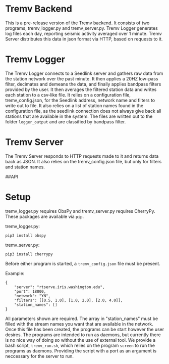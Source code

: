# Tremv Backend
This is a pre-release version of the Tremv backend. It consists of two programs, tremv_logger.py and tremv_server.py.
Tremv Logger generates log files each day, reporting seismic activity averaged over 1 minute.
Tremv Server distributes this data in json format via HTTP, based on requests to it.

# Tremv Logger
The Tremv Logger connects to a Seedlink server and gathers raw data from the station network over the past minute.
It then applies a 20HZ low-pass filter, decimates and demeans the data, and finally applies bandpass filters provided
by the user. It then averages the filtered station data and writes each station to a csv-like file.
It relies on a configuration file, tremv_config.json, for the Seedlink address, network name and filters to write out to file.
It also relies on a list of station names found in the configuration file, as the seedlink connection does not always give back all stations that are available in the system.
The files are written out to the folder `logger_output` and are classified by bandpass filter.

# Tremv Server
The Tremv Server responds to HTTP requests made to it and returns data back as JSON. It also relies on the tremv_config.json file, but only for filters and station names.

##API

# Setup
tremv_logger.py requires ObsPy and tremv_server.py requires CherryPy. These packages are available via `pip`.

tremv_logger.py:
```
pip3 install obspy
```
tremv_server.py:
```
pip3 install cherrypy
``` 

Before either program is started, a `tremv_config.json` file must be present. 

Example:
```
{
	"server": "rtserve.iris.washington.edu",
	"port": 18000,
	"network": "YN",
	"filters": [[0.5, 1.0], [1.0, 2.0], [2.0, 4.0]],
	"station_names": []
}
```

All parameters shown are required. The array in "station_names" must be filled with the stream names you want that are available in the network.
Once this file has been created, the programs can be start however the user desires. The programs are intended to run as daemons, but currently
there is no nice way of doing so without the use of external tool. We provide a bash script, `tremv_run.sh`, which relies on the program `screen`
to run the programs as daemons. Providing the script with a port as an argument is neccessary for the server to run.
